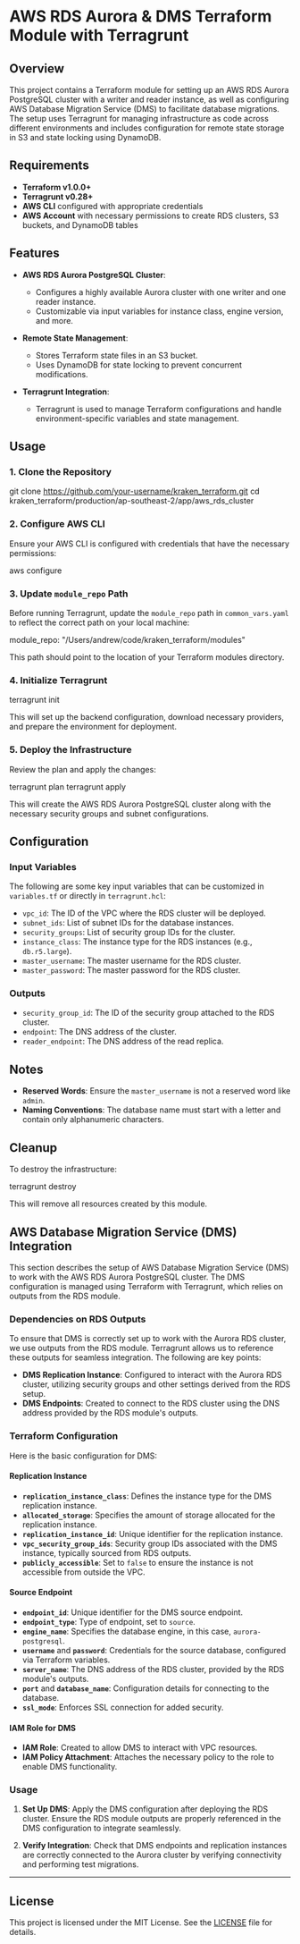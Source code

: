 # AWS RDS Aurora & DMS Terraform Module with Terragrunt

## Overview

This project contains a Terraform module for setting up an AWS RDS Aurora PostgreSQL cluster with a writer and reader instance, as well as configuring AWS Database Migration Service (DMS) to facilitate database migrations. The setup uses Terragrunt for managing infrastructure as code across different environments and includes configuration for remote state storage in S3 and state locking using DynamoDB.

## Requirements

- **Terraform v1.0.0+**
- **Terragrunt v0.28+**
- **AWS CLI** configured with appropriate credentials
- **AWS Account** with necessary permissions to create RDS clusters, S3 buckets, and DynamoDB tables

## Features

- **AWS RDS Aurora PostgreSQL Cluster**:
  - Configures a highly available Aurora cluster with one writer and one reader instance.
  - Customizable via input variables for instance class, engine version, and more.
  
- **Remote State Management**:
  - Stores Terraform state files in an S3 bucket.
  - Uses DynamoDB for state locking to prevent concurrent modifications.

- **Terragrunt Integration**:
  - Terragrunt is used to manage Terraform configurations and handle environment-specific variables and state management.

## Usage

### 1. Clone the Repository


git clone https://github.com/your-username/kraken_terraform.git
cd kraken_terraform/production/ap-southeast-2/app/aws_rds_cluster


### 2. Configure AWS CLI

Ensure your AWS CLI is configured with credentials that have the necessary permissions:


aws configure


### 3. Update `module_repo` Path

Before running Terragrunt, update the `module_repo` path in `common_vars.yaml` to reflect the correct path on your local machine:


module_repo: "/Users/andrew/code/kraken_terraform/modules"


This path should point to the location of your Terraform modules directory.

### 4. Initialize Terragrunt


terragrunt init


This will set up the backend configuration, download necessary providers, and prepare the environment for deployment.

### 5. Deploy the Infrastructure

Review the plan and apply the changes:

terragrunt plan
terragrunt apply


This will create the AWS RDS Aurora PostgreSQL cluster along with the necessary security groups and subnet configurations.

## Configuration

### Input Variables

The following are some key input variables that can be customized in `variables.tf` or directly in `terragrunt.hcl`:

- `vpc_id`: The ID of the VPC where the RDS cluster will be deployed.
- `subnet_ids`: List of subnet IDs for the database instances.
- `security_groups`: List of security group IDs for the cluster.
- `instance_class`: The instance type for the RDS instances (e.g., `db.r5.large`).
- `master_username`: The master username for the RDS cluster.
- `master_password`: The master password for the RDS cluster.

### Outputs

- `security_group_id`: The ID of the security group attached to the RDS cluster.
- `endpoint`: The DNS address of the cluster.
- `reader_endpoint`: The DNS address of the read replica.

## Notes

- **Reserved Words**: Ensure the `master_username` is not a reserved word like `admin`.
- **Naming Conventions**: The database name must start with a letter and contain only alphanumeric characters.

## Cleanup

To destroy the infrastructure:

terragrunt destroy


This will remove all resources created by this module.


## AWS Database Migration Service (DMS) Integration

This section describes the setup of AWS Database Migration Service (DMS) to work with the AWS RDS Aurora PostgreSQL cluster. The DMS configuration is managed using Terraform with Terragrunt, which relies on outputs from the RDS module.

### Dependencies on RDS Outputs

To ensure that DMS is correctly set up to work with the Aurora RDS cluster, we use outputs from the RDS module. Terragrunt allows us to reference these outputs for seamless integration. The following are key points:

- **DMS Replication Instance**: Configured to interact with the Aurora RDS cluster, utilizing security groups and other settings derived from the RDS setup.
- **DMS Endpoints**: Created to connect to the RDS cluster using the DNS address provided by the RDS module's outputs.

### Terraform Configuration

Here is the basic configuration for DMS:

#### Replication Instance

- **`replication_instance_class`**: Defines the instance type for the DMS replication instance.
- **`allocated_storage`**: Specifies the amount of storage allocated for the replication instance.
- **`replication_instance_id`**: Unique identifier for the replication instance.
- **`vpc_security_group_ids`**: Security group IDs associated with the DMS instance, typically sourced from RDS outputs.
- **`publicly_accessible`**: Set to `false` to ensure the instance is not accessible from outside the VPC.

#### Source Endpoint

- **`endpoint_id`**: Unique identifier for the DMS source endpoint.
- **`endpoint_type`**: Type of endpoint, set to `source`.
- **`engine_name`**: Specifies the database engine, in this case, `aurora-postgresql`.
- **`username`** and **`password`**: Credentials for the source database, configured via Terraform variables.
- **`server_name`**: The DNS address of the RDS cluster, provided by the RDS module's outputs.
- **`port`** and **`database_name`**: Configuration details for connecting to the database.
- **`ssl_mode`**: Enforces SSL connection for added security.

#### IAM Role for DMS

- **IAM Role**: Created to allow DMS to interact with VPC resources.
- **IAM Policy Attachment**: Attaches the necessary policy to the role to enable DMS functionality.

### Usage

1. **Set Up DMS**: Apply the DMS configuration after deploying the RDS cluster. Ensure the RDS module outputs are properly referenced in the DMS configuration to integrate seamlessly.
   
2. **Verify Integration**: Check that DMS endpoints and replication instances are correctly connected to the Aurora cluster by verifying connectivity and performing test migrations.

---

## License

This project is licensed under the MIT License. See the [LICENSE](LICENSE) file for details.

